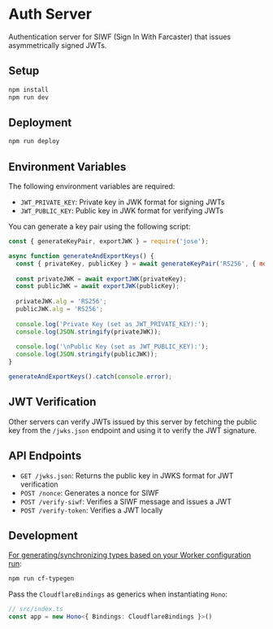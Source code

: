 # Auth Server

Authentication server for SIWF (Sign In With Farcaster) that issues asymmetrically signed JWTs.

## Setup

```txt
npm install
npm run dev
```

## Deployment

```txt
npm run deploy
```

## Environment Variables

The following environment variables are required:

- `JWT_PRIVATE_KEY`: Private key in JWK format for signing JWTs
- `JWT_PUBLIC_KEY`: Public key in JWK format for verifying JWTs

You can generate a key pair using the following script:

```js
const { generateKeyPair, exportJWK } = require('jose');

async function generateAndExportKeys() {
  const { privateKey, publicKey } = await generateKeyPair('RS256', { modulusLength: 2048 });
  
  const privateJWK = await exportJWK(privateKey);
  const publicJWK = await exportJWK(publicKey);
  
  privateJWK.alg = 'RS256';
  publicJWK.alg = 'RS256';
  
  console.log('Private Key (set as JWT_PRIVATE_KEY):');
  console.log(JSON.stringify(privateJWK));
  
  console.log('\nPublic Key (set as JWT_PUBLIC_KEY):');
  console.log(JSON.stringify(publicJWK));
}

generateAndExportKeys().catch(console.error);
```

## JWT Verification

Other servers can verify JWTs issued by this server by fetching the public key from the `/jwks.json` endpoint and using it to verify the JWT signature.

## API Endpoints

- `GET /jwks.json`: Returns the public key in JWKS format for JWT verification
- `POST /nonce`: Generates a nonce for SIWF
- `POST /verify-siwf`: Verifies a SIWF message and issues a JWT
- `POST /verify-token`: Verifies a JWT locally

## Development

[For generating/synchronizing types based on your Worker configuration run](https://developers.cloudflare.com/workers/wrangler/commands/#types):

```txt
npm run cf-typegen
```

Pass the `CloudflareBindings` as generics when instantiating `Hono`:

```ts
// src/index.ts
const app = new Hono<{ Bindings: CloudflareBindings }>()
```
